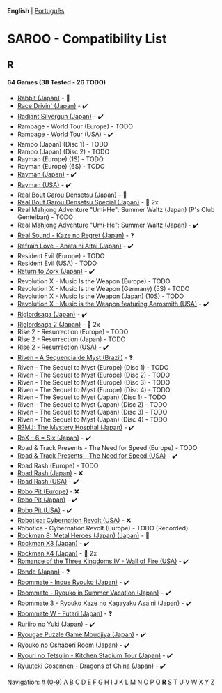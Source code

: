 **English** | [Português](../pt-br/R.md)

# SAROO - Compatibility List

## R

#### 64 Games (38 Tested - 26 TODO)

- [Rabbit (Japan)](../../../Regions/Retails/Japan/T-10610G/README.md) - :100:
- [Race Drivin' (Japan)](../../../Regions/Retails/Japan/T-4802G/01/README.md) - :heavy_check_mark:
- [Radiant Silvergun (Japan)](../../../Regions/Retails/Japan/T-32902G/01/README.md) - :heavy_check_mark:
- Rampage - World Tour (Europe) - TODO
- [Rampage - World Tour (USA)](../../../Regions/Retails/USA/T-9708H/01/README.md) - :heavy_check_mark:
- Rampo (Japan) (Disc 1) - TODO
- Rampo (Japan) (Disc 2) - TODO
- Rayman (Europe) (1S) - TODO
- Rayman (Europe) (6S) - TODO
- [Rayman (Japan)](../../../Regions/Retails/Japan/T-17701G/01/README.md) - :heavy_check_mark:
- [Rayman (USA)](../../../Regions/Retails/USA/T-17701G/01/README.md) - :heavy_check_mark:
- [Real Bout Garou Densetsu (Japan)](../../../Regions/Retails/Japan/T-3105G/README.md) - :100:
- [Real Bout Garou Densetsu Special (Japan)](../../../Regions/Retails/Japan/T-3119G/README.md) - :minidisc: 2x
- Real Mahjong Adventure "Umi-He": Summer Waltz (Japan) (P's Club Genteiban) - TODO
- [Real Mahjong Adventure "Umi-He": Summer Waltz (Japan)](../../../Regions/Retails/Japan/T-16511G/01/README.md) - :heavy_check_mark:
- [Real Sound - Kaze no Regret (Japan)](../../../Regions/Retails/Japan/T-30002G/01/README.md) - :question:
- [Refrain Love - Anata ni Aitai (Japan)](../../../Regions/Retails/Japan/T-5308G/01/README.md) - :heavy_check_mark:
- Resident Evil (Europe) - TODO
- Resident Evil (USA) - TODO
- [Return to Zork (Japan)](../../../Regions/Retails/Japan/T-23401G/01/README.md) - :heavy_check_mark:
- Revolution X - Music Is the Weapon (Europe) - TODO
- Revolution X - Music Is the Weapon (Germany) (5S) - TODO
- Revolution X - Music Is the Weapon (Japan) (10S) - TODO
- [Revolution X - Music is the Weapon featuring Aerosmith (USA)](../../../Regions/Retails/USA/T-8107H/01/README.md) - :heavy_check_mark:
- [Riglordsaga (Japan)](../../../Regions/Retails/Japan/GS-9021/01/README.md) - :heavy_check_mark:
- [Riglordsaga 2 (Japan)](../../../Regions/Retails/Japan/GS-9084/README.md) - :minidisc: 2x
- Rise 2 - Resurrection (Europe) - TODO
- Rise 2 - Resurrection (Japan) - TODO
- [Rise 2 - Resurrection (USA)](../../../Regions/Retails/USA/T-8114-H/01/README.md) - :heavy_check_mark:
- [Riven - A Sequencia de Myst (Brazil)](../../../Regions/Retails/Brazil/MK-8180145/01/README.md) - :question:
- Riven - The Sequel to Myst (Europe) (Disc 1) - TODO
- Riven - The Sequel to Myst (Europe) (Disc 2) - TODO
- Riven - The Sequel to Myst (Europe) (Disc 3) - TODO
- Riven - The Sequel to Myst (Europe) (Disc 4) - TODO
- Riven - The Sequel to Myst (Japan) (Disc 1) - TODO
- Riven - The Sequel to Myst (Japan) (Disc 2) - TODO
- Riven - The Sequel to Myst (Japan) (Disc 3) - TODO
- Riven - The Sequel to Myst (Japan) (Disc 4) - TODO
- [R?MJ: The Mystery Hospital (Japan)](../../../Regions/Retails/Japan/T-13322G/01/README.md) - :heavy_check_mark:
- [RoX - 6 = Six (Japan)](../../../Regions/Retails/Japan/T-16612G/01/README.md) - :heavy_check_mark:
- Road & Track Presents - The Need for Speed (Europe) - TODO
- [Road & Track Presents - The Need for Speed (USA)](../../../Regions/Retails/USA/T-5009H/01/README.md) - :heavy_check_mark:
- Road Rash (Europe) - TODO
- [Road Rash (Japan)](../../../Regions/Retails/Japan/T-10609G/01/README.md) - :x:
- [Road Rash (USA)](../../../Regions/Retails/USA/T-5008H/01/README.md) - :heavy_check_mark:
- [Robo Pit (Europe)](../../../Regions/Retails/Europe/T-10002H50/01/README.md) - :x:
- [Robo Pit (Japan)](../../../Regions/Retails/Japan/T-16603G/01/README.md) - :heavy_check_mark:
- [Robo Pit (USA)](../../../Regions/Retails/USA/T-10002H/01/README.md) - :heavy_check_mark:
- [Robotica: Cybernation Revolt (USA)](../../../Regions/Retails/USA/T-8104H/01/README.md) - :x:
- Robotica - Cybernation Revolt (Europe) - TODO (Recorded)
- [Rockman 8: Metal Heroes (Japan) (Japan)](../../../Regions/Retails/Japan/T-1214G/README.md) - :100:
- [Rockman X3 (Japan)](../../../Regions/Retails/Japan/T-1210G/01/README.md) - :heavy_check_mark:
- [Rockman X4 (Japan)](../../../Regions/Retails/Japan/T-1221G/README.md) - :minidisc: 2x
- [Romance of the Three Kingdoms IV - Wall of Fire (USA)](../../../Regions/Retails/USA/T-7601H/01/README.md) - :heavy_check_mark:
- [Ronde (Japan)](../../../Regions/Retails/Japan/T-14415G/01/README.md) - :question:
- [Roommate - Inoue Ryouko (Japan)](../../../Regions/Retails/Japan/T-19502G/01/README.md) - :heavy_check_mark:
- [Roommate - Ryouko in Summer Vacation (Japan)](../../../Regions/Retails/Japan/T-19504G/01/README.md) - :heavy_check_mark:
- [Roommate 3 - Ryouko Kaze no Kagayaku Asa ni (Japan)](../../../Regions/Retails/Japan/T-19507G/01/README.md) - :heavy_check_mark:
- [Roommate W - Futari (Japan)](../../../Regions/Retails/Japan/T-19508G/01/README.md) - :question:
- [Ruriiro no Yuki (Japan)](../../../Regions/Retails/Japan/T-19722G/01/README.md) - :heavy_check_mark:
- [Ryougae Puzzle Game Moudjiya (Japan)](../../../Regions/Retails/Japan/T-7010G/01/README.md) - :heavy_check_mark:
- [Ryouko no Oshaberi Room (Japan)](../../../Regions/Retails/Japan/T-19509G/01/README.md) - :heavy_check_mark:
- [Ryouri no Tetsujin - Kitchen Stadium Tour (Japan)](../../../Regions/Retails/Japan/T-21702G/01/README.md) - :heavy_check_mark:
- [Ryuuteki Gosennen - Dragons of China (Japan)](../../../Regions/Retails/Japan/T-15025G/01/README.md) - :heavy_check_mark:

Navigation:
[# (0-9)](./09.md) [A](./A.md) [B](./B.md) [C](./C.md) [D](./D.md) [E](./E.md) [F](./F.md) [G](./G.md) [H](./H.md) [I](./I.md) [J](./J.md) [K](./K.md) [L](./L.md) [M](./M.md) [N](./N.md) [O](./O.md) [P](./P.md) [Q](./Q.md) **R** [S](./S.md) [T](./T.md) [U](./U.md) [V](./V.md) [W](./W.md) [X](./X.md) [Y](./Y.md) [Z](./Z.md)
